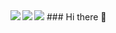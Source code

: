 <img src="https://camo.githubusercontent.com/899e55d4e10d94ec6428c5eac4dd163dbc50fcfe7e19ee939b21982b68ec7311/68747470733a2f2f666f786c792e64652f6d656469612f3232332d6769746875622d6c6f676f2d706e672f">
### Hi there 👋

<img align="left" src="https://github-readme-stats.vercel.app/api?username=foxly-it&count_private=true&line_height=21&show_icons=true&hide_border=true&theme=calm"/>
<img align="left" src="https://github-readme-stats.vercel.app/api/top-langs/?username=foxly-it&layout=compact&card_width=250&hide_border=true&theme=calm"/>

